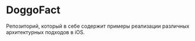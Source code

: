 # DoggoFact
Репозиторий, который в себе содержит примеры реализации различных архитектурных подходов в iOS.
